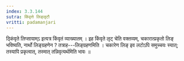 ```yaml
---
index: 3.3.144
sutra: किंवृत्ते लिङ्लृटौ
vritti: padamanjari
---
```


 ठ्किंवृते लिप्सायाम्ऽ इत्यत्र किंवृतं व्याख्यातम् । इह किंवृते लृट् चेति वक्तव्यम्, चकारात्प्रकृतो लिङ् भविष्यति, नार्थो लिङ्ग्रहणेन ? तत्राह---लिङ्ग्रहणमिति । चकारेण लिङ् इव लटोऽपि समुच्चयः स्यात्; तस्यापि प्रकृत्वात्, तस्मात् तन्निवृत्यर्थमिति भावः ॥